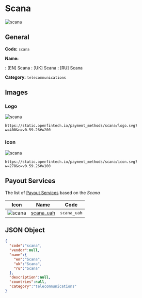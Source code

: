 
# Scana 
![scana](https://static.openfintech.io/payment_methods/scana/logo.svg?w=400&c=v0.59.26#w200)  

## General 
**Code:** `scana` 
 
**Name:** 
 
:	[EN] Scana 
:	[UK] Scana 
:	[RU] Scana 
 
**Category:** `telecommunications` 
 

## Images 

### Logo 
![scana](https://static.openfintech.io/payment_methods/scana/logo.svg?w=400&c=v0.59.26#w200)  

```
https://static.openfintech.io/payment_methods/scana/logo.svg?w=400&c=v0.59.26#w200
```  

### Icon 
![scana](https://static.openfintech.io/payment_methods/scana/icon.svg?w=278&c=v0.59.26#w100)  

```
https://static.openfintech.io/payment_methods/scana/icon.svg?w=278&c=v0.59.26#w100
```  

## Payout Services 
 
The list of [Payout Services](/payout-services/) based on the _Scana_ 

|Icon|Name|Code| 
|:---:|:---:|:---:| 
|![scana](https://static.openfintech.io/payout_methods/scana/icon.svg?w=278&c=v0.59.26#w40) |[scana_uah](/payout-services/scana_uah/)|`scana_uah`| 
 

## JSON Object 

```json
{
  "code":"scana",
  "vendor":null,
  "name":{
    "en":"Scana",
    "uk":"Scana",
    "ru":"Scana"
  },
  "description":null,
  "countries":null,
  "category":"telecommunications"
}
```  
